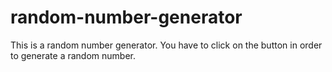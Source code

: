 # random-number-generator
This is a random number generator. You have to click on the button in order to generate a random number. 
